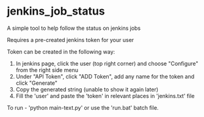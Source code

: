 # jenkins_job_status

A simple tool to help follow the status on jenkins jobs

Requires a pre-created jenkins token for your user

Token can be created in the following way:
 1. In jenkins page, click the user (top right corner) and choose "Configure" from the right side menu
 2. Under "API Token", click "ADD Token", add any name for the token and click "Generate"
 3. Copy the generated string (unable to show it again later)
 4. Fill the 'user' and paste the 'token' in relevant places in 'jenkins.txt' file

To run - 'python main-text.py' or use the 'run.bat' batch file.
